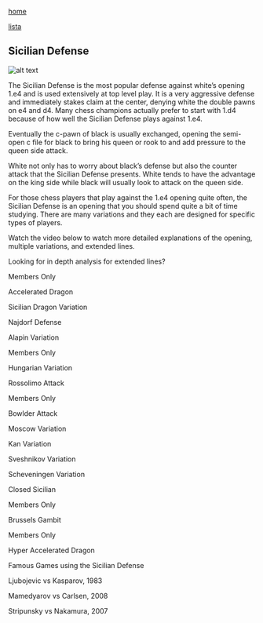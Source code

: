 [home](/zaliczeniowe1awww/)

[lista](/zaliczeniowe1awww/lista/)

## Sicilian Defense

![alt text](https://www.thechesswebsite.com/wp-content/uploads/2012/07/sicilian-big.jpg "Sicilian Defense")


The Sicilian Defense is the most popular defense against white’s opening 1.e4 and is used extensively at top level play. It is a very aggressive defense and immediately stakes claim at the center, denying white the double pawns on e4 and d4. Many chess champions actually prefer to start with 1.d4 because of how well the Sicilian Defense plays against 1.e4.

Eventually the c-pawn of black is usually exchanged, opening the semi-open c file for black to bring his queen or rook to and add pressure to the queen side attack.

White not only has to worry about black’s defense but also the counter attack that the Sicilian Defense presents. White tends to have the advantage on the king side while black will usually look to attack on the queen side.

For those chess players that play against the 1.e4 opening quite often, the Sicilian Defense is an opening that you should spend quite a bit of time studying. There are many variations and they each are designed for specific types of players.

Watch the video below to watch more detailed explanations of the opening, multiple variations, and extended lines.

 











Looking for in depth analysis for extended lines?



Members Only













Accelerated Dragon























Sicilian Dragon Variation























Najdorf Defense























Alapin Variation









Members Only













Hungarian Variation























Rossolimo Attack









Members Only













Bowlder Attack























Moscow Variation























Kan Variation























Sveshnikov Variation























Scheveningen Variation























Closed Sicilian









Members Only













Brussels Gambit









Members Only













Hyper Accelerated Dragon









Famous Games using the Sicilian Defense

Ljubojevic vs Kasparov, 1983

Mamedyarov vs Carlsen, 2008

Stripunsky vs Nakamura, 2007

